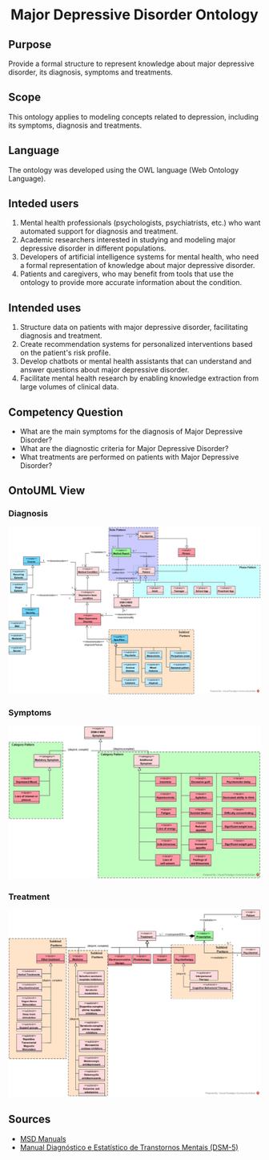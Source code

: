 <h1 align="center">Major Depressive Disorder Ontology</h1>

## Purpose
Provide a formal structure to represent knowledge about major depressive disorder, its diagnosis, symptoms and treatments.

## Scope
This ontology applies to modeling concepts related to depression, including its symptoms, diagnosis and treatments.

## Language
The ontology was developed using the OWL language (Web Ontology Language).

## Inteded users

1. Mental health professionals (psychologists, psychiatrists, etc.) who want automated support for diagnosis and treatment.
2. Academic researchers interested in studying and modeling major depressive disorder in different populations.
3. Developers of artificial intelligence systems for mental health, who need a formal representation of knowledge about major depressive disorder.
4. Patients and caregivers, who may benefit from tools that use the ontology to provide more accurate information about the condition.

## Intended uses

1. Structure data on patients with major depressive disorder, facilitating diagnosis and treatment.
2. Create recommendation systems for personalized interventions based on the patient's risk profile.
3. Develop chatbots or mental health assistants that can understand and answer questions about major depressive disorder.
4. Facilitate mental health research by enabling knowledge extraction from large volumes of clinical data.

## Competency Question

- What are the main symptoms for the diagnosis of Major Depressive Disorder?
- What are the diagnostic criteria for Major Depressive Disorder?
- What treatments are performed on patients with Major Depressive Disorder? 

## OntoUML View

### Diagnosis

<img  src='./images/Diagnostic.jpg'/>

### Symptoms

<img  src='./images/Symptoms.jpg'/>

### Treatment

<img  src='./images/Treatment.jpg'/>



## Sources

- [MSD Manuals](https://www.msdmanuals.com/pt/profissional/transtornos-psiqui%C3%A1tricos/transtornos-do-humor/transtornos-depressivos)
- [Manual Diagnóstico e Estatístico de Transtornos Mentais (DSM-5)](http://www.institutopebioetica.com.br/documentos/manual-diagnostico-e-estatistico-de-transtornos-mentais-dsm-5.pdf)
